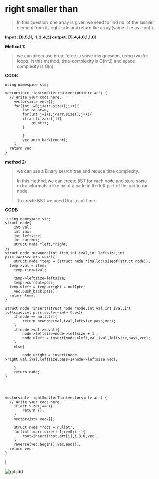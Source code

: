 ﻿
# right smaller than

> In this question, one array is given we need to find no. of the smaller element from its right side and return the array (same size as input ).

**Input : [8,5,11,-1,3,4,2]
output: [5,4,4,0,1,1,0]**

  

**Method 1:**

> we can direct use brute force to solve this question, using two for loops.
In this method, time-complexity is O(n^2) and space complexity is O(n).

**CODE:**

    using namespace std;
    
    vector<int> rightSmallerThan(vector<int> arr) {
      // Write your code here.
    	vector<int> vec={};
    	for(int i=0;i<arr.size();i++){
    		int count=0;
    		for(int j=i+1;j<arr.size();j++){
    		if(arr[i]>arr[j]){
    			count++;
    		}
    			
    		}
    		vec.push_back(count);
    	}
      return vec;
    }
      

**method 2:**

> we can use a Binary search tree and reduce time complexity.
> 
> In this method, we can create BST for each node and store some extra information like no.of a node in the left part of the particular node.
> 
> To create BST we need O(n Logn) time.
 
 **CODE:**

     using namespace std;
    struct node{
    	int val;
    	int inx;
    	int leftsize;
    	int current;
    	struct node *left,*right;
    };
    struct node *newnode(int item,int ival,int leftsize,int pass,vector<int> &vec){
    	struct node *temp = (struct node *)malloc(sizeof(struct node));
      temp->val = item;
    	temp->inx=ival;
    	
    	temp->leftsize=leftsize;
    	temp->current=pass;
      temp->left = temp->right = nullptr;
    	vec.push_back(pass);
      return temp;
    }
    
    struct node *insert(struct node *node,int val,int ival,int leftsize,int pass,vector<int> &vec){
    	if(node == nullptr){
    		return newnode(val,ival,leftsize,pass,vec);
    	}
    	if(node->val >= val){
    		node->leftsize=node->leftsize + 1 ;
    		node->left = insert(node->left,val,ival,leftsize,pass,vec);
    	}
    	else{
    		
    		node->right = insert(node->right,val,ival,leftsize,pass+1+node->leftsize,vec);
    		
    	}
    	return node;
    }
    
    
    
    
    vector<int> rightSmallerThan(vector<int> arr) {
      // Write your code here.
    	if(arr.size()==0){
    		return {};
    	}
    	vector<int> vec={};
    	
    	struct node *root = nullptr;
    	for(int i=arr.size()-1;i>=0;i--){
    		root=insert(root,arr[i],i,0,0,vec);
    	}
    	reverse(vec.begin(),vec.end());
      return vec;
    }
|  

![gdgdd](https://drive.google.com/file/d/1nHHjlOEMTqqZEf0QYX3HlEaUTDXEL6Px/view?usp=sharing)

